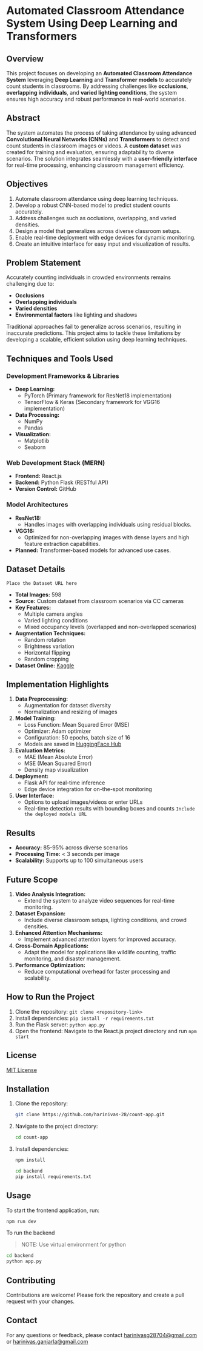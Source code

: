 # Automated Classroom Attendance System Using Deep Learning and Transformers

## Overview
This project focuses on developing an **Automated Classroom Attendance System** leveraging **Deep Learning** and **Transformer models** to accurately count students in classrooms. By addressing challenges like **occlusions**, **overlapping individuals**, and **varied lighting conditions**, the system ensures high accuracy and robust performance in real-world scenarios.

## Abstract
The system automates the process of taking attendance by using advanced **Convolutional Neural Networks (CNNs)** and **Transformers** to detect and count students in classroom images or videos. A **custom dataset** was created for training and evaluation, ensuring adaptability to diverse scenarios. The solution integrates seamlessly with a **user-friendly interface** for real-time processing, enhancing classroom management efficiency.

## Objectives
1. Automate classroom attendance using deep learning techniques.
2. Develop a robust CNN-based model to predict student counts accurately.
3. Address challenges such as occlusions, overlapping, and varied densities.
4. Design a model that generalizes across diverse classroom setups.
5. Enable real-time deployment with edge devices for dynamic monitoring.
6. Create an intuitive interface for easy input and visualization of results.

## Problem Statement
Accurately counting individuals in crowded environments remains challenging due to:
- **Occlusions**
- **Overlapping individuals**
- **Varied densities**
- **Environmental factors** like lighting and shadows

Traditional approaches fail to generalize across scenarios, resulting in inaccurate predictions. This project aims to tackle these limitations by developing a scalable, efficient solution using deep learning techniques.

## Techniques and Tools Used
### Development Frameworks & Libraries
- **Deep Learning:**
  - PyTorch (Primary framework for ResNet18 implementation)
  - TensorFlow & Keras (Secondary framework for VGG16 implementation)
- **Data Processing:**
  - NumPy
  - Pandas
- **Visualization:**
  - Matplotlib
  - Seaborn

### Web Development Stack (MERN)
- **Frontend:** React.js
- **Backend:** Python Flask (RESTful API)
- **Version Control:** GitHub

### Model Architectures
- **ResNet18:**
  - Handles images with overlapping individuals using residual blocks.
- **VGG16:**
  - Optimized for non-overlapping images with dense layers and high feature extraction capabilities.
- **Planned:** Transformer-based models for advanced use cases.

## Dataset Details
`Place the Dataset URL here`
- **Total Images:** 598
- **Source:** Custom dataset from classroom scenarios via CC cameras
- **Key Features:**
  - Multiple camera angles
  - Varied lighting conditions
  - Mixed occupancy levels (overlapped and non-overlapped scenarios)
- **Augmentation Techniques:**
  - Random rotation
  - Brightness variation
  - Horizontal flipping
  - Random cropping
- **Dataset Online:** [Kaggle](https://www.kaggle.com/datasets/harinivasganjarla/classroom-data)

## Implementation Highlights
1. **Data Preprocessing:**
   - Augmentation for dataset diversity
   - Normalization and resizing of images
2. **Model Training:**
   - Loss Function: Mean Squared Error (MSE)
   - Optimizer: Adam optimizer
   - Configuration: 50 epochs, batch size of 16
   - Models are saved in [HuggingFace Hub](https://huggingface.co/Harinivas-28)
3. **Evaluation Metrics:**
   - MAE (Mean Absolute Error)
   - MSE (Mean Squared Error)
   - Density map visualization
4. **Deployment:**
   - Flask API for real-time inference
   - Edge device integration for on-the-spot monitoring
5. **User Interface:**
   - Options to upload images/videos or enter URLs
   - Real-time detection results with bounding boxes and counts
`Include the deployed models URL`
## Results
- **Accuracy:** 85-95% across diverse scenarios
- **Processing Time:** < 3 seconds per image
- **Scalability:** Supports up to 100 simultaneous users

## Future Scope
1. **Video Analysis Integration:**
   - Extend the system to analyze video sequences for real-time monitoring.
2. **Dataset Expansion:**
   - Include diverse classroom setups, lighting conditions, and crowd densities.
3. **Enhanced Attention Mechanisms:**
   - Implement advanced attention layers for improved accuracy.
4. **Cross-Domain Applications:**
   - Adapt the model for applications like wildlife counting, traffic monitoring, and disaster management.
5. **Performance Optimization:**
   - Reduce computational overhead for faster processing and scalability.


## How to Run the Project
1. Clone the repository: `git clone <repository-link>`
2. Install dependencies: `pip install -r requirements.txt`
3. Run the Flask server: `python app.py`
4. Open the frontend: Navigate to the React.js project directory and run `npm start`


## License
[MIT License](LICENSE)

## Installation

1. Clone the repository:
    ```sh
    git clone https://github.com/harinivas-28/count-app.git
    ```
2. Navigate to the project directory:
    ```sh
    cd count-app
    ```
3. Install dependencies:
    ```sh
    npm install
    ```
    ```sh
    cd backend
    pip install requirements.txt
    ```

## Usage

To start the frontend application, run:
```sh
npm run dev
```
To run the backend
> NOTE: Use virtual environment for python 
```sh
cd backend
python app.py
```

## Contributing

Contributions are welcome! Please fork the repository and create a pull request with your changes.


## Contact

For any questions or feedback, please contact [harinivasg28704@gmail.com](mailto:harinivasg28704@gmail.com)
or [harinivas.ganjarla@gmail.com](mailto:harinivas.ganjarla@gmail.com)
